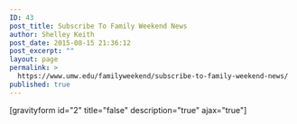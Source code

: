 ```yaml
---
ID: 43
post_title: Subscribe To Family Weekend News
author: Shelley Keith
post_date: 2015-08-15 21:36:12
post_excerpt: ""
layout: page
permalink: >
  https://www.umw.edu/familyweekend/subscribe-to-family-weekend-news/
published: true
---
```

[gravityform id="2" title="false" description="true" ajax="true"]